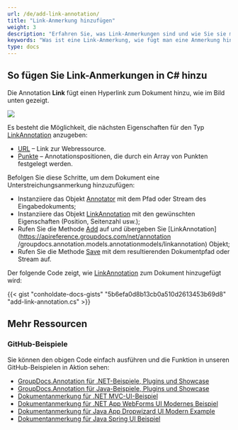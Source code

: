 ```yaml
---
url: /de/add-link-annotation/
title: "Link-Anmerkung hinzufügen"
weight: 3
description: "Erfahren Sie, was Link-Anmerkungen sind und wie Sie sie mithilfe der GroupDocs.Annotation-API, die Teil von Conholdate.Total für .NET ist, programmgesteuert zu einem Dokument hinzufügen."
keywords: "Was ist eine Link-Anmerkung, wie fügt man eine Anmerkung hinzu, fügt eine Link-Anmerkung hinzu"
type: docs
---
```


## So fügen Sie Link-Anmerkungen in C# hinzu

Die Annotation **Link** fügt einen Hyperlink zum Dokument hinzu, wie im Bild unten gezeigt.

![](annotation/net/images/add-link-annotation.png)

Es besteht die Möglichkeit, die nächsten Eigenschaften für den Typ [LinkAnnotation](https://apireference.groupdocs.com/net/annotation/groupdocs.annotation.models.annotationmodels/linkannotation) anzugeben:

* [URL](https://apireference.groupdocs.com/annotation/net/groupdocs.annotation.models.annotationmodels/linkannotation/properties/url) – Link zur Webressource.
* [Punkte](https://apireference.groupdocs.com/annotation/net/groupdocs.annotation.models.annotationmodels/linkannotation/properties/points) – Annotationspositionen, die durch ein Array von Punkten festgelegt werden.
    



Befolgen Sie diese Schritte, um dem Dokument eine Unterstreichungsanmerkung hinzuzufügen:

* Instanziiere das Objekt [Annotator](https://apireference.groupdocs.com/net/annotation/groupdocs.annotation/annotator) mit dem Pfad oder Stream des Eingabedokuments;
* Instanziiere das Objekt [LinkAnnotation](https://apireference.groupdocs.com/net/annotation/groupdocs.annotation.models.annotationmodels/linkannotation) mit den gewünschten Eigenschaften (Position, Seitenzahl usw.);
* Rufen Sie die Methode [Add](https://apireference.groupdocs.com/net/annotation/groupdocs.annotation/annotator/methods/add) auf und übergeben Sie [LinkAnnotation](https://apireference.groupdocs.com/net/annotation /groupdocs.annotation.models.annotationmodels/linkannotation) Objekt;
* Rufen Sie die Methode [Save](https://apireference.groupdocs.com/net/annotation/groupdocs.annotation/annotator/methods/save/index) mit dem resultierenden Dokumentpfad oder Stream auf.

Der folgende Code zeigt, wie [LinkAnnotation](https://apireference.groupdocs.com/net/annotation/groupdocs.annotation.models.annotationmodels/linkannotation) zum Dokument hinzugefügt wird:


{{< gist "conholdate-docs-gists" "5b6efa0d8b13cb0a510d2613453b69d8" "add-link-annotation.cs" >}}

## Mehr Ressourcen
### GitHub-Beispiele
Sie können den obigen Code einfach ausführen und die Funktion in unseren GitHub-Beispielen in Aktion sehen:

* [GroupDocs.Annotation für .NET-Beispiele, Plugins und Showcase](https://github.com/groupdocs-annotation/GroupDocs.Annotation-for-.NET)
* [GroupDocs.Annotation für Java-Beispiele, Plugins und Showcase](https://github.com/groupdocs-annotation/GroupDocs.Annotation-for-Java)
* [Dokumentanmerkung für .NET MVC-UI-Beispiel](https://github.com/groupdocs-annotation/GroupDocs.Annotation-for-.NET-MVC)
* [Dokumentanmerkung für .NET App WebForms UI Modernes Beispiel](https://github.com/groupdocs-annotation/GroupDocs.Annotation-for-.NET-WebForms)
* [Dokumentanmerkung für Java App Dropwizard UI Modern Example](https://github.com/groupdocs-annotation/GroupDocs.Annotation-for-Java-Dropwizard)
* [Dokumentanmerkung für Java Spring UI Beispiel](https://github.com/groupdocs-annotation/GroupDocs.Annotation-for-Java-Spring)
    





